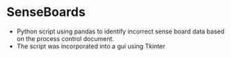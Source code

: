 # SenseBoards
- Python script using pandas to identify incorrect sense board data based on the process control document.
- The script was incorporated into a gui using Tkinter

